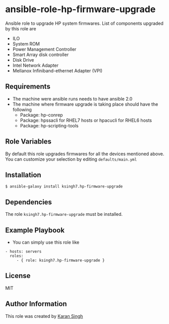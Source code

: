 ansible-role-hp-firmware-upgrade
=========

Ansible role to upgrade HP system firmwares. List of components upgraded by this role are

* ILO
* System ROM
* Power Management Controller
* Smart Array disk controller
* Disk Drive
* Intel Network Adapter
* Mellanox Infiniband-ethernet Adapter (VPI)

Requirements
------------

* The machine were ansible runs needs to have ansible 2.0
* The machine where firmware upgrade is taking place should have the following
    * Package: hp-conrep
    * Package: hpssacli for RHEL7 hosts or hpacucli for RHEL6 hosts
    * Package: hp-scripting-tools

Role Variables
--------------
By default this role upgrades firmwares for all the devices mentioned above.
You can customize your selection by editing ```defaults/main.yml```

Installation
------------

```$ ansible-galaxy install ksingh7.hp-firmware-upgrade```

Dependencies
------------

The role ```ksingh7.hp-firmware-upgrade``` must be installed.

Example Playbook
----------------

* You can simply use this role like
```
- hosts: servers
  roles:
     - { role: ksingh7.hp-firmware-upgrade }
```
License
-------

MIT

Author Information
------------------

This role was created by [Karan Singh](http://www.ksingh.co.in)
